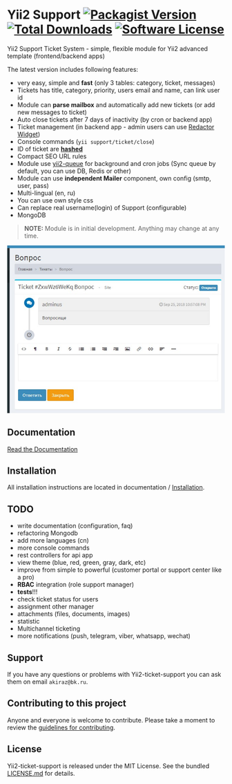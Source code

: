 # Yii2 Support [![Packagist Version](https://img.shields.io/packagist/v/akiraz2/yii2-ticket-support.svg?style=flat-square)](https://packagist.org/packages/akiraz2/yii2-ticket-support) [![Total Downloads](https://img.shields.io/packagist/dt/akiraz2/yii2-ticket-support.svg?style=flat-square)](https://packagist.org/packages/akiraz2/yii2-ticket-support) [![Software License](https://img.shields.io/badge/license-MIT-brightgreen.svg?style=flat-square)](LICENSE.md)

Yii2 Support Ticket System - simple, flexible module for Yii2 advanced template (frontend/backend apps)

The latest version includes following features:

* very easy, simple and **fast** (only 3 tables: category, ticket, messages)
* Tickets has title, category, priority, users email and name, can link user id
* Module can **parse mailbox** and automatically add new tickets (or add new messages to ticket)
* Auto close tickets after 7 days of inactivity (by cron or backend app)
* Ticket management (in backend app - admin users can use [Redactor Widget](https://github.com/yiidoc/yii2-redactor))
* Console commands (`yii support/ticket/close`)
* ID of ticket are [**hashed**](https://packagist.org/packages/hashids/hashids)
* Compact SEO URL rules
* Module use [yii2-queue](https://github.com/yiisoft/yii2-queue) for background and cron jobs (Sync queue by default, you can use DB, Redis or other)
* Module can use **independent Mailer** component, own config (smtp, user, pass)
* Multi-lingual (en, ru)
* You can use own style css
* Can replace real username(login) of Support (configurable)
* MongoDB

> **NOTE:** Module is in initial development. Anything may change at any time.

![Screenshot](docs/screenshot.jpg)

## Documentation

[Read the Documentation](docs/README.md)

## Installation

All installation instructions are located in documentation / [Installation](docs/getting-started.md).

## TODO

* write documentation (configuration, faq)
* refactoring Mongodb
* add more languages (cn)
* more console commands
* rest controllers for api app
* view theme (blue, red, green, gray, dark, etc)
* improve from simple to powerful (customer portal or support center like a pro)
* **RBAC** integration (role support manager)
* **tests**!!!
* check ticket status for users
* assignment other manager
* attachments (files, documents, images)
* statistic
* Multichannel ticketing
* more notifications (push, telegram, viber, whatsapp, wechat)

## Support

If you have any questions or problems with Yii2-ticket-support you can ask them on email `akiraz@bk.ru`.

## Contributing to this project

Anyone and everyone is welcome to contribute. Please take a moment to
review the [guidelines for contributing](.github/CONTRIBUTING.md).

## License

Yii2-ticket-support is released under the MIT License. See the bundled [LICENSE.md](LICENSE.md)
for details.
